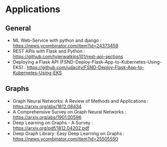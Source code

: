 # Applications
## General
- ML Web-Service with python and django : https://news.ycombinator.com/item?id=24373459
- REST APIs with Flask and Python : https://github.com/tylerwatkins101/rest-api-sections
- Deploying a Flask API (FSND-Deploy-Flask-App-to-Kubernetes-Using-EKS) : https://github.com/udacity/FSND-Deploy-Flask-App-to-Kubernetes-Using-EKS



## Graphs
- Graph Neural Networks: A Review of Methods and Applications : https://arxiv.org/abs/1812.08434
- A Comprehensive Survey on Graph Neural Networks : https://arxiv.org/abs/1901.00596
- Deep Learning on Graphs - A Survey : https://arxiv.org/pdf/1812.04202.pdf
- Deep Graph Library: Easy Deep Learning on Graphs : https://news.ycombinator.com/item?id=25505550


